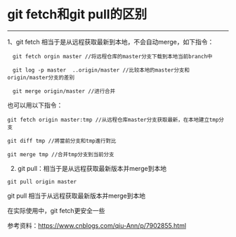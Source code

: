 # git fetch和git pull的区别

---------

1、git fetch 相当于是从远程获取最新到本地，不会自动merge，如下指令：

```
　git fetch orgin master //将远程仓库的master分支下载到本地当前branch中

　git log -p master  ..origin/master //比较本地的master分支和origin/master分支的差别

　git merge origin/master //进行合并
```

也可以用以下指令：

```
git fetch origin master:tmp //从远程仓库master分支获取最新，在本地建立tmp分支

git diff tmp //將當前分支和tmp進行對比

git merge tmp //合并tmp分支到当前分支
```

 

2. git pull：相当于是从远程获取最新版本并merge到本地

```
git pull origin master
```

git pull 相当于从远程获取最新版本并merge到本地

在实际使用中，git fetch更安全一些

参考资料：<https://www.cnblogs.com/qiu-Ann/p/7902855.html> 